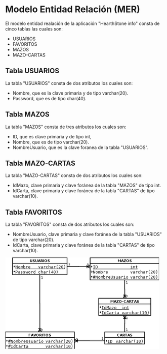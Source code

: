 # Modelo Entidad Relación (MER)

El modelo entidad realación de la aplicación "HearthStone info" consta de cinco tablas las cuales son:

- USUARIOS
- FAVORITOS
- MAZOS
- MAZO-CARTAS



## Tabla USUARIOS

La tabla "USUARIOS" consta de dos atributos los cuales son: 

- Nombre, que es la clave primaria y de tipo varchar(20).
- Password, que es de tipo char(40).

## Tabla MAZOS

La tabla "MAZOS" consta de tres atributos los cuales son:

- ID, que es clave primaria y de tipo int,
- Nombre, que es de tipo varchar(20).
- NombreUsuario, que es la clave foranea de la tabla "USUARIOS".

## Tabla MAZO-CARTAS

La tabla "MAZO-CARTAS" consta de dos atributos los cuales son:

- IdMazo, clave primaria y clave foránea de la tabla "MAZOS" de tipo int.
- IdCarta, clave primaria y clave foránea de la tabla "CARTAS" de tipo varchar(10).

## Tabla FAVORITOS

La tabla "FAVORITOS" consta de dos atributos los cuales son:

- NombreUsuario, clave primaria y clave foránea de la tabla "USUARIOS" de tipo varchar(20).
- IdCarta, clave primaria y clave foránea de la tabla "CARTAS" de tipo varchar(10).



![diagramaMER](https://github.com/Cristoto/hearthStoneInfo/blob/master/doc/MER/Entity%20Relationship%20diagram.png)
